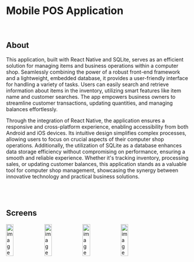 <h1>Mobile POS Application</h1>
<br>

About
---------------------

This application, built with React Native and SQLite, serves as an efficient solution for managing items and business operations within a computer shop. Seamlessly combining the power of a robust front-end framework and a lightweight, embedded database, it provides a user-friendly interface for handling a variety of tasks. Users can easily search and retrieve information about items in the inventory, utilizing smart features like item name and customer searches. The app empowers business owners to streamline customer transactions, updating quantities, and managing balances effortlessly.

Through the integration of React Native, the application ensures a responsive and cross-platform experience, enabling accessibility from both Android and iOS devices. Its intuitive design simplifies complex processes, allowing users to focus on crucial aspects of their computer shop operations. Additionally, the utilization of SQLite as a database enhances data storage efficiency without compromising on performance, ensuring a smooth and reliable experience. Whether it's tracking inventory, processing sales, or updating customer balances, this application stands as a valuable tool for computer shop management, showcasing the synergy between innovative technology and practical business solutions.


<br><br>
Screens
---------------------

<img src='https://github.com/AshanManuka/EMS/assets/88023478/24d53da2-4cce-43e1-8e21-8c6579be8707' width='20%' height='15%' alt="image"/>
<img src='https://github.com/AshanManuka/EMS/assets/88023478/bdfb44cc-0c47-4dea-b7b4-34fa743bbcf7' width='20%' height='15%' alt="image"/>
<img src='https://github.com/AshanManuka/EMS/assets/88023478/e8192b2c-c09d-4f7e-b279-64fe1f40ae6b' width='20%' height='15%' alt="image"/>
<img src='https://github.com/AshanManuka/EMS/assets/88023478/1fc6069f-9d1e-4591-b2ad-5ae606f0ba60' width='20%' height='15%' alt="image"/>




